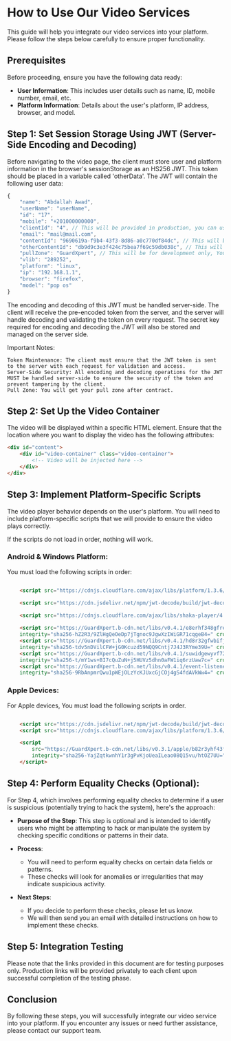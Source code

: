 # How to Use Our Video Services

This guide will help you integrate our video services into your platform. Please follow the steps below carefully to ensure proper functionality.

## Prerequisites

Before proceeding, ensure you have the following data ready:
- **User Information**: This includes user details such as name, ID, mobile number, email, etc.
- **Platform Information**: Details about the user's platform, IP address, browser, and model.

## Step 1: Set Session Storage Using JWT (Server-Side Encoding and Decoding)

Before navigating to the video page, the client must store user and platform information in the browser's sessionStorage as an HS256 JWT. This token should be placed in a variable called 'otherData'. The JWT will contain the following user data:

```javascript
{
    "name": "Abdallah Awad",
    "userName": "userName",
    "id": "17",
    "mobile": "+201000000000",
    "clientId": "4", // This will be provided in production, you can use dummy in it for now
    "email": "mail@mail.com",
    "contentId": "9690619a-f9b4-43f3-8d86-a0c770df84dc", // This will be the content ID for Apple
    "otherContentId": "db9d9c3e3f424c75bea7f69c59db038c", // This will be the content ID for other platforms
    "pullZone": "GuardXpert", // This will be for development only, You will get your pull zone after contract
    "vlib": "289252",
    "platform": "linux",
    "ip": "192.168.1.1",
    "browser": "firefox",
    "model": "pop os"
}
```

The encoding and decoding of this JWT must be handled server-side. The client will receive the pre-encoded token from the server, and the server will handle decoding and validating the token on every request. The secret key required for encoding and decoding the JWT will also be stored and managed on the server side.

Important Notes:

    Token Maintenance: The client must ensure that the JWT token is sent to the server with each request for validation and access.
    Server-Side Security: All encoding and decoding operations for the JWT MUST be handled server-side to ensure the security of the token and prevent tampering by the client.
    Pull Zone: You will get your pull zone after contract.

## Step 2: Set Up the Video Container

The video will be displayed within a specific HTML element. Ensure that the location where you want to display the video has the following attributes:

```html
<div id="content">
    <div id="video-container" class="video-container">
        <!-- Video will be injected here -->
    </div>
</div>
```

## Step 3: Implement Platform-Specific Scripts

The video player behavior depends on the user's platform. You will need to include platform-specific scripts that we will provide to ensure the video plays correctly.

If the scripts do not load in order, nothing will work.

### Android & Windows Platform:

You must load the following scripts in order:

```html

    <script src="https://cdnjs.cloudflare.com/ajax/libs/platform/1.3.6/platform.min.js"></script>

    <script src="https://cdn.jsdelivr.net/npm/jwt-decode/build/jwt-decode.min.js"></script>
            
    <script src="https://cdnjs.cloudflare.com/ajax/libs/shaka-player/4.0.0/shaka-player.compiled.js"></script>

    <script src="https://GuardXpert.b-cdn.net/libs/v0.4.1/e8erhf348gfrez.js"
    integrity="sha256-hZ2R3/9ZlHgQeOeDp7jTgnoc9JgwXzIWiGR71cqgeB4=" crossorigin="anonymous"></script>
    <script src="https://GuardXpert.b-cdn.net/libs/v0.4.1/hd8r32gfwbifjne3eur.js"
    integrity="sha256-tdv5nDVilCFW+jG0Kcuzd59NQQ9Cntj7J4J3RYme39U=" crossorigin="anonymous"></script>
    <script src="https://GuardXpert.b-cdn.net/libs/v0.4.1/suwidgewyvf723gga.js"
    integrity="sha256-t/mY1ws+BI7cQuZuN+j5HUVz5dhn0aFW1iq6rzUaw7c=" crossorigin="anonymous"></script>
    <script src="https://GuardXpert.b-cdn.net/libs/v0.4.1/event-listeners.js"
    integrity="sha256-9RbAnpmrQwu1pWEjOLzYcKJUxcGjCOj4gS4fdAVkWw4=" crossorigin="anonymous"></script>

```

###  Apple Devices:

For Apple devices, You must load the following scripts in order.

```html

    <script src="https://cdn.jsdelivr.net/npm/jwt-decode/build/jwt-decode.min.js"></script>
    <script src="https://cdnjs.cloudflare.com/ajax/libs/platform/1.3.6/platform.min.js"></script>

    <script
        src="https://GuardXpert.b-cdn.net/libs/v0.3.1/apple/b82r3yhf43fgy.js"
        integrity="sha256-YajZqtkwnhY1r3gPvKjoUeaILeao08Q15vu/htOZ7UU=" crossorigin="anonymous">
    </script>

```

## Step 4: Perform Equality Checks (Optional):

For Step 4, which involves performing equality checks to determine if a user is suspicious (potentially trying to hack the system), here's the approach:

- **Purpose of the Step**: This step is optional and is intended to identify users who might be attempting to hack or manipulate the system by checking specific conditions or patterns in their data.

- **Process**: 
    * You will need to perform equality checks on certain data fields or patterns.
    * These checks will look for anomalies or irregularities that may indicate suspicious activity.

- **Next Steps**:
    * If you decide to perform these checks, please let us know.
    * We will then send you an email with detailed instructions on how to implement these checks.

## Step 5: Integration Testing

Please note that the links provided in this document are for testing purposes only. Production links will be provided privately to each client upon successful completion of the testing phase.

## Conclusion

By following these steps, you will successfully integrate our video service into your platform. If you encounter any issues or need further assistance, please contact our support team.
